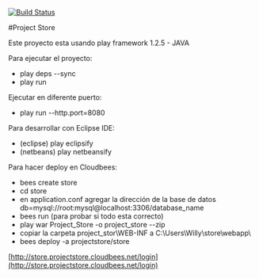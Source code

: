 [![Build Status](https://travis-ci.org/marti1125/Project_Store.png?branch=master)](https://travis-ci.org/marti1125/Project_Store)

#Project Store

Este proyecto esta usando play framework 1.2.5 - JAVA

Para ejecutar el proyecto:

* play deps --sync
* play run

Ejecutar en diferente puerto:

* play run --http.port=8080

Para desarrollar con Eclipse IDE:

* (eclipse) play eclipsify
* (netbeans) play netbeansify

Para hacer deploy en Cloudbees:

* bees create store
* cd store
* en application.conf agregar la dirección de la base de datos db=mysql://root:mysql@localhost:3306/database_name
* bees run (para probar si todo esta correcto)
* play war Project_Store -o project_store --zip
* copiar la carpeta project_stor\WEB-INF a C:\Users\Willy\store\webapp\
* bees deploy -a projectstore/store

[http://store.projectstore.cloudbees.net/login](http://store.projectstore.cloudbees.net/login)
